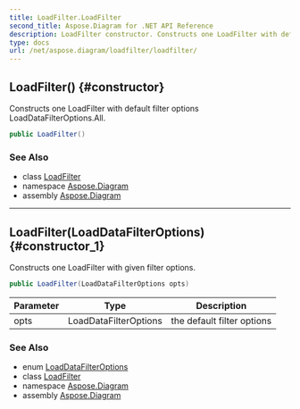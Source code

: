 ```yaml
---
title: LoadFilter.LoadFilter
second_title: Aspose.Diagram for .NET API Reference
description: LoadFilter constructor. Constructs one LoadFilter with default filter options LoadDataFilterOptions.All
type: docs
url: /net/aspose.diagram/loadfilter/loadfilter/
---
```

## LoadFilter() {#constructor}

Constructs one LoadFilter with default filter options LoadDataFilterOptions.All.

```csharp
public LoadFilter()
```

### See Also

* class [LoadFilter](../)
* namespace [Aspose.Diagram](../../loadfilter/)
* assembly [Aspose.Diagram](../../../)

---

## LoadFilter(LoadDataFilterOptions) {#constructor_1}

Constructs one LoadFilter with given filter options.

```csharp
public LoadFilter(LoadDataFilterOptions opts)
```

| Parameter | Type | Description |
| --- | --- | --- |
| opts | LoadDataFilterOptions | the default filter options |

### See Also

* enum [LoadDataFilterOptions](../../loaddatafilteroptions/)
* class [LoadFilter](../)
* namespace [Aspose.Diagram](../../loadfilter/)
* assembly [Aspose.Diagram](../../../)


